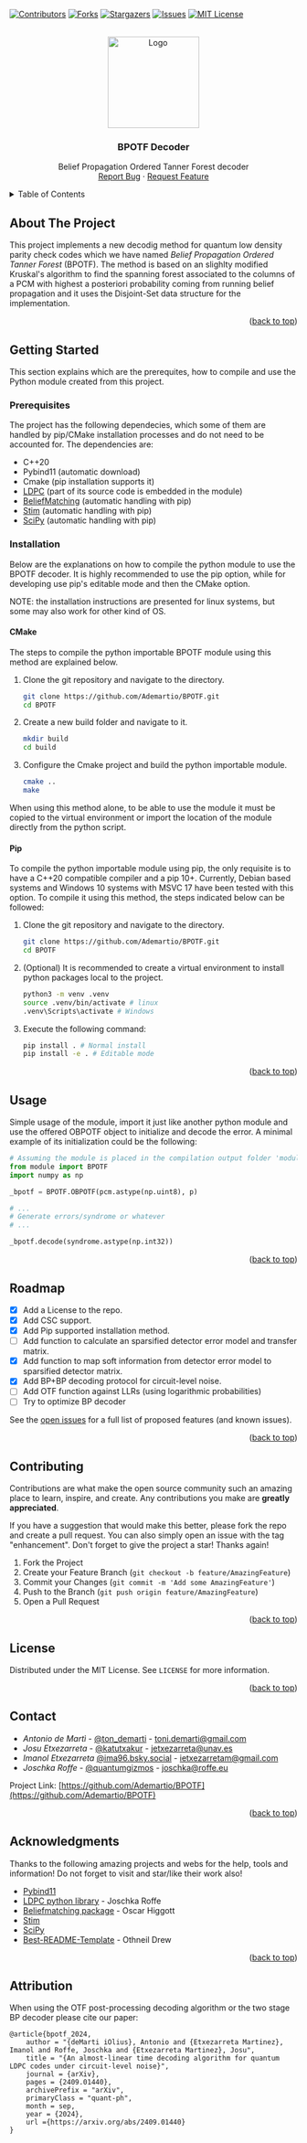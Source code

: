 <!-- Improved compatibility of back to top link: See: https://github.com/othneildrew/Best-README-Template/pull/73 -->
<a name="readme-top"></a>
<!--
*** Thanks for checking out the Best-README-Template. If you have a suggestion
*** that would make this better, please fork the repo and create a pull request
*** or simply open an issue with the tag "enhancement".
*** Don't forget to give the project a star!
*** Thanks again! Now go create something AMAZING! :D
-->



<!-- PROJECT SHIELDS -->
<!--
*** I'm using markdown "reference style" links for readability.
*** Reference links are enclosed in brackets [ ] instead of parentheses ( ).
*** See the bottom of this document for the declaration of the reference variables
*** for contributors-url, forks-url, etc. This is an optional, concise syntax you may use.
*** https://www.markdownguide.org/basic-syntax/#reference-style-links
-->
[![Contributors][contributors-shield]][contributors-url]
[![Forks][forks-shield]][forks-url]
[![Stargazers][stars-shield]][stars-url]
[![Issues][issues-shield]][issues-url]
[![MIT License][license-shield]][license-url]
<!-- [![LinkedIn][linkedin-shield]][linkedin-url] -->



<!-- PROJECT LOGO -->
<br />
<div align="center">
  <a href="https://github.com/Ademartio/BPOTF/tree/OBPOTF">
    <img src=".github/imgs/BPOTF_logo.jpg" alt="Logo" width="160" height="160">
  </a>

  <h3 align="center">BPOTF Decoder</h3>

  <p align="center">
    Belief Propagation Ordered Tanner Forest decoder
    <br />
    <a href="https://github.com/Ademartio/BPOTF/issues/new?labels=bug&template=bug-report---.md">Report Bug</a>
    ·
    <a href="https://github.com/Ademartio/BPOTF/issues/new?labels=enhancement&template=feature-request---.md">Request Feature</a>
  </p>
</div>



<!-- TABLE OF CONTENTS -->
<details>
  <summary>Table of Contents</summary>
  <ol>
    <li>
      <a href="#about-the-project">About The Project</a>
    </li>
    <li>
      <a href="#getting-started">Getting Started</a>
      <ul>
        <li><a href="#prerequisites">Prerequisites</a></li>
        <li><a href="#installation">Installation</a></li>
      </ul>
    </li>
    <li><a href="#usage">Usage</a></li>
    <li><a href="#roadmap">Roadmap</a></li>
    <li><a href="#contributing">Contributing</a></li>
    <li><a href="#license">License</a></li>
    <li><a href="#contact">Contact</a></li>
    <li><a href="#acknowledgments">Acknowledgments</a></li>
    <li><a href="#attribution">Attribution</a></li>
  </ol>
</details>



<!-- ABOUT THE PROJECT -->
## About The Project

This project implements a new decodig method for quantum low density parity check codes which we have named *Belief Propagation Ordered Tanner Forest* (BPOTF). The method is based on an slighlty modified Kruskal's algorithm to find the spanning forest associated to the columns of a PCM with highest a posteriori probability coming from running belief propagation and it uses the Disjoint-Set data structure for the implementation.

<!-- Add more info here... -->

<p align="right">(<a href="#readme-top">back to top</a>)</p>



<!-- GETTING STARTED -->
## Getting Started

This section explains which are the prerequites, how to compile and use the Python module created from this project.

### Prerequisites

The project has the following dependecies, which some of them are handled by pip/CMake installation processes and do not need to be accounted for. The dependencies are:

- C++20
- Pybind11 (automatic download)
- Cmake (pip installation supports it)
- [LDPC](https://github.com/quantumgizmos/ldpc.git) (part of its source code is embedded in the module)
- [BeliefMatching](https://github.com/oscarhiggott/BeliefMatching) (automatic handling with pip)
- [Stim](https://github.com/quantumlib/Stim) (automatic handling with pip)
- [SciPy](https://github.com/scipy/scipy) (automatic handling with pip)

### Installation

Below are the explanations on how to compile the python module to use the BPOTF decoder. It is highly recommended to use the pip option, while for developing use pip's editable mode and then the CMake option.

NOTE: the installation instructions are presented for linux systems, but some may also work for other kind of OS.

#### CMake 

The steps to compile the python importable BPOTF module using this method are explained below.

1. Clone the git repository and navigate to the directory.
   ```sh
   git clone https://github.com/Ademartio/BPOTF.git
   cd BPOTF
   ```
2. Create a new build folder and navigate to it.
   ```sh
   mkdir build
   cd build
   ```
3. Configure the Cmake project and build the python importable module.
   ```sh
   cmake ..
   make
   ```

When using this method alone, to be able to use the module it must be copied to the virtual environment or import the location of the module directly from the python script.

#### Pip

To compile the python importable module using pip, the only requisite is to have a C++20 compatible compiler and a pip 10+. Currently, Debian based systems and Windows 10 systems with MSVC 17 have been tested with this option. To compile it using this method, the steps indicated below can be followed:

1. Clone the git repository and navigate to the directory.
   ```sh
   git clone https://github.com/Ademartio/BPOTF.git
   cd BPOTF
   ```
2. (Optional) It is recommended to create a virtual environment to install python packages local to the project.
   ```sh
   python3 -m venv .venv
   source .venv/bin/activate # linux
   .venv\Scripts\activate # Windows
   ```
3. Execute the following command:
   ```sh
   pip install . # Normal install
   pip install -e . # Editable mode
   ```

<p align="right">(<a href="#readme-top">back to top</a>)</p>



<!-- USAGE EXAMPLES -->
## Usage

Simple usage of the module, import it just like another python module and use the offered OBPOTF object to initialize and decode the error. A minimal example of its initialization could be the following:

```Python
# Assuming the module is placed in the compilation output folder 'module'
from module import BPOTF
import numpy as np

_bpotf = BPOTF.OBPOTF(pcm.astype(np.uint8), p)

# ...
# Generate errors/syndrome or whatever
# ...

_bpotf.decode(syndrome.astype(np.int32))
```

<!-- _For more examples, please refer to the [Documentation](https://example.com)_ -->

<p align="right">(<a href="#readme-top">back to top</a>)</p>



<!-- ROADMAP -->
## Roadmap

- [x] Add a License to the repo.
- [x] Add CSC support.
- [x] Add Pip supported installation method.
- [ ] Add function to calculate an sparsified detector error model and transfer matrix.
- [x] Add function to map soft information from detector error model to sparsified detector matrix.
- [x] Add BP+BP decoding protocol for circuit-level noise.
- [ ] Add OTF function against LLRs (using logarithmic probabilities)
- [ ] Try to optimize BP decoder

See the [open issues](https://github.com/Ademartio/BPOTF/issues) for a full list of proposed features (and known issues).

<p align="right">(<a href="#readme-top">back to top</a>)</p>



<!-- CONTRIBUTING -->
## Contributing

Contributions are what make the open source community such an amazing place to learn, inspire, and create. Any contributions you make are **greatly appreciated**.

If you have a suggestion that would make this better, please fork the repo and create a pull request. You can also simply open an issue with the tag "enhancement".
Don't forget to give the project a star! Thanks again!

1. Fork the Project
2. Create your Feature Branch (`git checkout -b feature/AmazingFeature`)
3. Commit your Changes (`git commit -m 'Add some AmazingFeature'`)
4. Push to the Branch (`git push origin feature/AmazingFeature`)
5. Open a Pull Request

<p align="right">(<a href="#readme-top">back to top</a>)</p>



<!-- LICENSE -->
## License

Distributed under the MIT License. See `LICENSE` for more information.

<p align="right">(<a href="#readme-top">back to top</a>)</p>



<!-- CONTACT -->
## Contact

* _Antonio de Martì_ - [@ton_demarti](https://x.com/ton_demarti) - toni.demarti@gmail.com
* _Josu Etxezarreta_ - [@katutxakur](https://x.com/katutxakur) - jetxezarreta@unav.es
* _Imanol Etxezarreta_ [@ima96.bsky.social](https://bsky.app/profile/ima96.bsky.social) - ietxezarretam@gmail.com
* _Joschka Roffe_ - [@quantumgizmos](https://x.com/quantumgizmos) - joschka@roffe.eu


Project Link: [https://github.com/Ademartio/BPOTF](https://github.com/Ademartio/BPOTF)

<p align="right">(<a href="#readme-top">back to top</a>)</p>



<!-- ACKNOWLEDGMENTS -->
## Acknowledgments

Thanks to the following amazing projects and webs for the help, tools and information! Do not forget to visit and star/like their work also!

* [Pybind11](https://github.com/pybind/pybind11/tree/master)
* [LDPC python library](https://github.com/quantumgizmos/ldpc.git) - Joschka Roffe
* [Beliefmatching package](https://github.com/oscarhiggott/BeliefMatching) - Oscar Higgott
* [Stim](https://github.com/quantumlib/Stim)
* [SciPy](https://github.com/scipy/scipy)
* [Best-README-Template](https://github.com/othneildrew/Best-README-Template) - Othneil Drew

<p align="right">(<a href="#readme-top">back to top</a>)</p>

<!-- ATTRIBUTION -->
## Attribution
When using the OTF post-processing decoding algorithm or the two stage BP decoder please cite our paper:
```
@article{bpotf_2024,
    author = "{deMarti iOlius}, Antonio and {Etxezarreta Martinez}, Imanol and Roffe, Joschka and {Etxezarreta Martinez}, Josu",
    title = "{An almost-linear time decoding algorithm for quantum LDPC codes under circuit-level noise}",
    journal = {arXiv},
    pages = {2409.01440},
    archivePrefix = "arXiv",
    primaryClass = "quant-ph",
    month = sep,
    year = {2024},
    url ={https://arxiv.org/abs/2409.01440}
}
```




<!-- MARKDOWN LINKS & IMAGES -->
<!-- https://www.markdownguide.org/basic-syntax/#reference-style-links -->
[contributors-shield]: https://img.shields.io/github/contributors/Ademartio/BPOTF.svg?style=for-the-badge
[contributors-url]: https://github.com/Ademartio/BPOTF/graphs/contributors
[forks-shield]: https://img.shields.io/github/forks/Ademartio/BPOTF.svg?style=for-the-badge
[forks-url]: https://github.com/Ademartio/BPOTF/network/members
[stars-shield]: https://img.shields.io/github/stars/Ademartio/BPOTF.svg?style=for-the-badge
[stars-url]: https://github.com/Ademartio/BPOTF/stargazers
[issues-shield]: https://img.shields.io/github/issues/Ademartio/BPOTF.svg?style=for-the-badge
[issues-url]: https://github.com/Ademartio/BPOTF/issues
[license-shield]: https://img.shields.io/github/license/Ademartio/BPOTF.svg?style=for-the-badge
[license-url]: https://github.com/Ademartio/BPOTF/LICENSE
<!-- [linkedin-shield]: https://img.shields.io/badge/-LinkedIn-black.svg?style=for-the-badge&logo=linkedin&colorB=555
[linkedin-url]: https://linkedin.com/in/othneildrew -->
